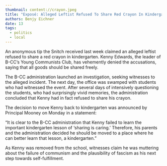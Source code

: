 ```yaml
---
thumbnail: content://crayon.jpeg
title: "Exposé: Alleged Leftist Refused To Share Red Crayon In Kindergarten"
authors: Benjy Eichner
date: 13
tags:
  - politics
  - local
---
```


An anonymous tip the Snitch received last week claimed an alleged leftist refused to share a red crayon in kindergarten. Kenny Edwards, the leader of B-CC’s Young Communists Club, has vehemently denied the accusations, saying that all goods should be shared freely.

The B-CC administration launched an investigation, seeking witnesses to the alleged incident. The next day, the office was swamped with students who had witnessed the event. After several days of intensively questioning the students, who had surprisingly vivid memories, the administration concluded that Kenny had in fact refused to share his crayon.

The decision to move Kenny back to kindergarten was announced by Principal Mooney on Monday in a statement: 

“It is clear to the B-CC administration that Kenny failed to learn the important kindergarten lesson of ‘sharing is caring.’ Therefore, his parents and the administration decided he should be moved to a place where he can better learn that lesson, a kindergarten.”

As Kenny was removed from the school, witnesses claim he was muttering about the failure of communism and the plausibility of fascism as his next step towards self-fulfillment.
